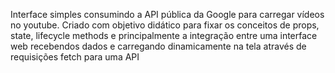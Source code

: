 Interface simples consumindo a API pública da Google para carregar vídeos no youtube.
Criado com objetivo didático para fixar os conceitos de props, state, lifecycle methods e principalmente a integração entre uma interface web recebendos dados e carregando dinamicamente na tela através de requisições fetch para uma API
